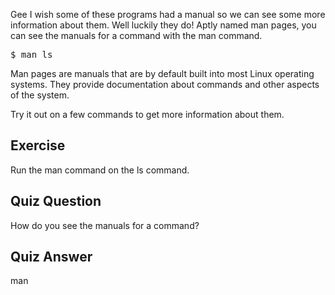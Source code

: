 Gee I wish some of these programs had a manual so we can see some more information about them. Well luckily they do! Aptly named man pages, you can see the manuals for a command with the man command. 

<pre>$ man ls</pre>

Man pages are manuals that are by default built into most Linux operating systems. They provide documentation about commands and other aspects of the system. 

Try it out on a few commands to get more information about them.

## Exercise

Run the man command on the ls command.

## Quiz Question

How do you see the manuals for a command?

## Quiz Answer

man